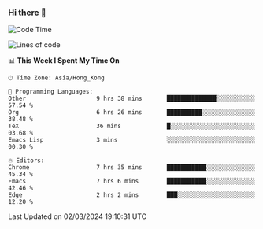 ### Hi there 👋

<!--
**nicehiro/nicehiro** is a ✨ _special_ ✨ repository because its `README.md` (this file) appears on your GitHub profile.

Here are some ideas to get you started:

- 🔭 I’m currently working on ...
- 🌱 I’m currently learning ...
- 👯 I’m looking to collaborate on ...
- 🤔 I’m looking for help with ...
- 💬 Ask me about ...
- 📫 How to reach me: ...
- 😄 Pronouns: ...
- ⚡ Fun fact: ...
-->

<!--START_SECTION:waka-->
![Code Time](http://img.shields.io/badge/Code%20Time-271%20hrs%209%20mins-blue)

![Lines of code](https://img.shields.io/badge/From%20Hello%20World%20I%27ve%20Written-2.6%20million%20lines%20of%20code-blue)

📊 **This Week I Spent My Time On** 

```text
🕑︎ Time Zone: Asia/Hong_Kong

💬 Programming Languages: 
Other                    9 hrs 38 mins       ██████████████░░░░░░░░░░░   57.54 % 
Org                      6 hrs 26 mins       ██████████░░░░░░░░░░░░░░░   38.48 % 
TeX                      36 mins             █░░░░░░░░░░░░░░░░░░░░░░░░   03.68 % 
Emacs Lisp               3 mins              ░░░░░░░░░░░░░░░░░░░░░░░░░   00.30 % 

🔥 Editors: 
Chrome                   7 hrs 35 mins       ███████████░░░░░░░░░░░░░░   45.34 % 
Emacs                    7 hrs 6 mins        ███████████░░░░░░░░░░░░░░   42.46 % 
Edge                     2 hrs 2 mins        ███░░░░░░░░░░░░░░░░░░░░░░   12.20 % 
```


 Last Updated on 02/03/2024 19:10:31 UTC
<!--END_SECTION:waka-->
